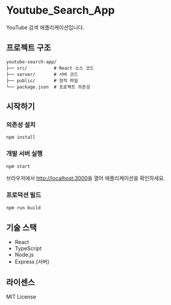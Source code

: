 # Youtube_Search_App

YouTube 검색 애플리케이션입니다.

## 프로젝트 구조

```
youtube-search-app/
├── src/          # React 소스 코드
├── server/       # 서버 코드
├── public/       # 정적 파일
└── package.json  # 프로젝트 의존성
```

## 시작하기

### 의존성 설치
```bash
npm install
```

### 개발 서버 실행
```bash
npm start
```

브라우저에서 [http://localhost:3000](http://localhost:3000)을 열어 애플리케이션을 확인하세요.

### 프로덕션 빌드
```bash
npm run build
```

## 기술 스택

- React
- TypeScript
- Node.js
- Express (서버)

## 라이센스

MIT License
